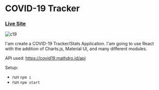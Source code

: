 # COVID-19 Tracker

### [Live Site]()

![c19](https://user-images.githubusercontent.com/42184833/82927789-dd059080-9f9e-11ea-963a-36825cc0a8a4.png)

I'am create a COVID-19 Tracker/Stats Application. I'am going to use React with the addition of Charts.js, Material UI, and many different modules.

API used: https://covid19.mathdro.id/api

Setup:

- run `npm i`
- run `npm start`
